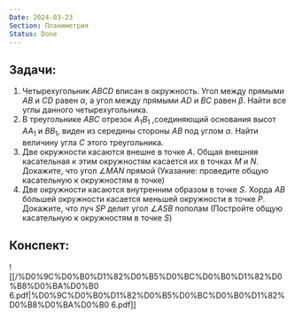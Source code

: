 ```yaml
---
Date: 2024-03-23
Section: Планиметрия
Status: Done
---
```

## Задачи:
1. Четырехугольник $ABCD$﻿ вписан в окружность. Угол между прямыми $AB$﻿ и $CD$﻿ равен $\alpha$﻿, а угол между прямыми $AD$﻿ и $BC$﻿ равен $\beta$﻿. Найти все углы данного четырехугольника.
2. В треугольнике $ABC$﻿ отрезок $A_1B_1$﻿ ,соединяющий основания высот $AA_1$﻿ и $BB_1$﻿, виден из середины стороны $AB$﻿ под углом $\alpha$﻿. Найти величину угла $C$﻿ этого треугольника.
3. Две окружности касаются внешне в точке $A$﻿. Общая внешняя касательная к этим окружностям касается их в точках $M$﻿ и $N$﻿. Докажите, что угол $\angle MAN$﻿ прямой (Указание: проведите общую касательную к окружностям в точке)
4. Две окружности касаются внутренним образом в точке $S$﻿. Хорда $AB$﻿ бóльшей окружности касается меньшей окружности в точке $P$﻿. Докажите, что луч $SP$﻿ делит угол $\angle ASB$﻿ пополам (Постройте общую касательную к окружностям в точке $S$﻿)
## Конспект:
  
![[/%D0%9C%D0%B0%D1%82%D0%B5%D0%BC%D0%B0%D1%82%D0%B8%D0%BA%D0%B0 6.pdf|%D0%9C%D0%B0%D1%82%D0%B5%D0%BC%D0%B0%D1%82%D0%B8%D0%BA%D0%B0 6.pdf]]